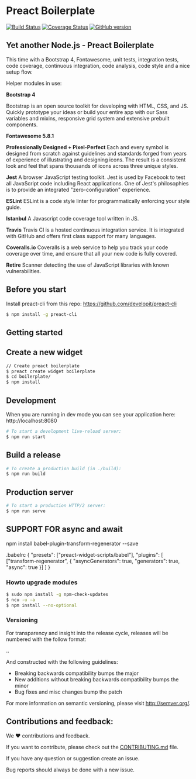 # Preact Boilerplate
[![Build Status](https://travis-ci.org/5orenso/node-express-boilerplate.svg?branch=master)](https://travis-ci.org/5orenso/node-express-boilerplate)
[![Coverage Status](https://coveralls.io/repos/5orenso/node-express-boilerplate/badge.svg)](https://coveralls.io/r/5orenso/node-express-boilerplate)
[![GitHub version](https://badge.fury.io/gh/5orenso%2Fnode-express-boilerplate.svg)](https://badge.fury.io/gh/5orenso%2Fnode-express-boilerplate)

## Yet another Node.js - Preact Boilerplate

This time with a Bootstrap 4, Fontawesome, unit tests, integration tests, code coverage, continuous integration, code analysis, code style and a nice setup flow.

Helper modules in use:

__Bootstrap 4__

Bootstrap is an open source toolkit for developing with HTML, CSS, and JS. Quickly prototype your ideas or build your entire app with our Sass variables and mixins, responsive grid system and extensive prebuilt components.

__Fontawesome 5.8.1__

__Professionally Designed + Pixel-Perfect__
Each and every symbol is designed from scratch against guidelines and standards forged from years of experience of illustrating and designing icons. The result is a consistent look and feel that spans thousands of icons across three unique styles.

__Jest__
A browser JavaScript testing toolkit. Jest is used by Facebook to test all JavaScript code including React applications. One of Jest's philosophies is to provide an integrated "zero-configuration" experience.

__ESLint__
ESLint is a code style linter for programmatically enforcing your style guide.

__Istanbul__
A Javascript code coverage tool written in JS.

__Travis__
Travis CI is a hosted continuous integration service. It is integrated with GitHub and offers first class support for many languages.

__Coveralls.io__
Coveralls is a web service to help you track your code coverage over time, and ensure that all your new code is fully covered.

__Retire__
Scanner detecting the use of JavaScript libraries with known vulnerabilities.

## Before you start

Install preact-cli from this repo:
https://github.com/developit/preact-cli

```bash
$ npm install -g preact-cli
```

## Getting started

## Create a new widget

```bash
// Create preact boilerplate
$ preact create widget boilerplate
$ cd boilerplate/
$ npm install
```


## Development

When you are running in dev mode you can see your application here:
http://localhost:8080

```bash
# To start a development live-reload server:
$ npm run start
```


## Build a release

```bash
# To create a production build (in ./build):
$ npm run build
```


## Production server

```bash
# To start a production HTTP/2 server:
$ npm run serve
```


## SUPPORT FOR async and await

npm install babel-plugin-transform-regenerator --save

.babelrc
{
  "presets": ["preact-widget-scripts/babel"],
  "plugins": [
    ["transform-regenerator", {
      "asyncGenerators": true,
      "generators": true,
      "async": true
    }]
  ]
}


### Howto upgrade modules
```bash
$ sudo npm install -g npm-check-updates
$ ncu -u -a
$ npm install --no-optional
```

### Versioning
For transparency and insight into the release cycle, releases will be
numbered with the follow format:

<major>.<minor>.<patch>

And constructed with the following guidelines:

* Breaking backwards compatibility bumps the major
* New additions without breaking backwards compatibility bumps the minor
* Bug fixes and misc changes bump the patch

For more information on semantic versioning, please visit http://semver.org/.


## Contributions and feedback:

We ❤️ contributions and feedback.

If you want to contribute, please check out the [CONTRIBUTING.md](CONTRIBUTING.md) file.

If you have any question or suggestion create an issue.

Bug reports should always be done with a new issue.
